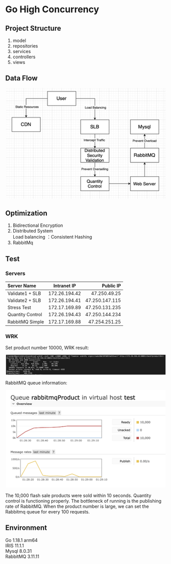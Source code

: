 # Go High Concurrency

## Project Structure
1. model
2. repositories
3. services
4. controllers
5. views

## Data Flow
<p align="center"><img src="static/img/data_flow.png" alt="data_flow" width="500" /></p> 

## Optimization
1. Bidirectional Encryption
2. Distributed System
<br>Load balancing ：Consistent Hashing
3.  RabbitMq

## Test
### Servers
| Server Name      |  Intranet IP  |      Public IP |
|:-----------------|:-------------:|---------------:|
| Validate1 + SLB  | 172.26.194.42 |   47.250.49.25 |
| Validate2 + SLB  | 172.26.194.41 | 47.250.147.115 |
| Stress Test      | 172.17.169.89 | 47.250.131.235 |
| Quantity Control | 172.26.194.43 | 47.250.144.234 |
| RabbitMQ Simple  | 172.17.169.88 |  47.254.251.25 |
### WRK
Set product number 10000, WRK result:
<p align="center"><img src="static/img/wrk_result.png" alt="data_flow" width="500" /></p>
RabbitMQ queue information:
<p align="center"><img src="static/img/rabbitmq1.png" alt="data_flow" width="500" /></p>
The 10,000 flash sale products were sold within 10 seconds. 
Quantity control is functioning properly. 
The bottleneck of running is the publishing rate of RabbitMQ.
When the product number is large, we can set the Rabbitmq queue for every 100 requests.



## Environment
Go 1.18.1 arm64
<br>IRIS 11.1.1
<br>Mysql 8.0.31
<br>RabbitMQ 3.11.11